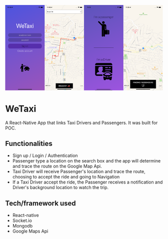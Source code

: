 ![Screenshot](./images/readme/taxiApp1.png "Screenshot")
# WeTaxi 
A React-Native App that links Taxi Drivers and Passengers. It was built for POC.

## Functionalities
* Sign up / Login / Authentication
* Passenger type a location on the search box and the app will determine and trace the route on the Google Map Api.
* Taxi Driver will receive Passenger's location and trace the route, choosing to accept the ride and going to Navigation
* If a Taxi Driver accept the ride, the Passenger receives a notification and Driver's background location to watch the trip.

## Tech/framework used
* React-native
* Socket.io
* Mongodb
* Google Maps Api

